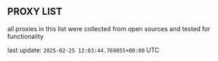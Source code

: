 ## PROXY LIST

all proxies in this list were collected from open sources and tested for functionality

last update: `2025-02-25 12:03:44.769055+00:00` UTC